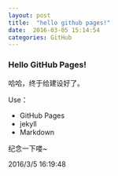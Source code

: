 ```yaml
---
layout: post
title:  "hello github pages!"
date:  2016-03-05 15:14:54
categories: GitHub
---
```




### Hello GitHub Pages! ###
哈哈，终于给建设好了。

Use：

- GitHub Pages
- jekyll
- Markdown

纪念一下喽~

2016/3/5 16:19:48 
